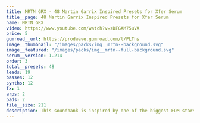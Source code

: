 ```yaml
---
title: MRTN GRX - 48 Martin Garrix Inspired Presets for Xfer Serum
title__page: 48 Martin Garrix Inspired Presets for Xfer Serum
name: MRTN GRX
video: https://www.youtube.com/watch?v=sDFGAM75uVA
price: 5
gumroad__url: https://prodwave.gumroad.com/l/PLTns
image__thumbnail: "/images/packs/img__mrtn--background.svg"
image__featured: "/images/packs/img__mrtn--full-background.svg"
serum__version: 1.214
order: 3
total__presets: 48
leads: 19
basses: 12
synths: 12
fx: 1
arps: 2
pads: 2
file__size: 211
description: This soundbank is inspired by one of the biggest EDM stars; Martin Garrix. It features presets that will help you achieve the perfect mainroom sound in your next productions.
---
```

